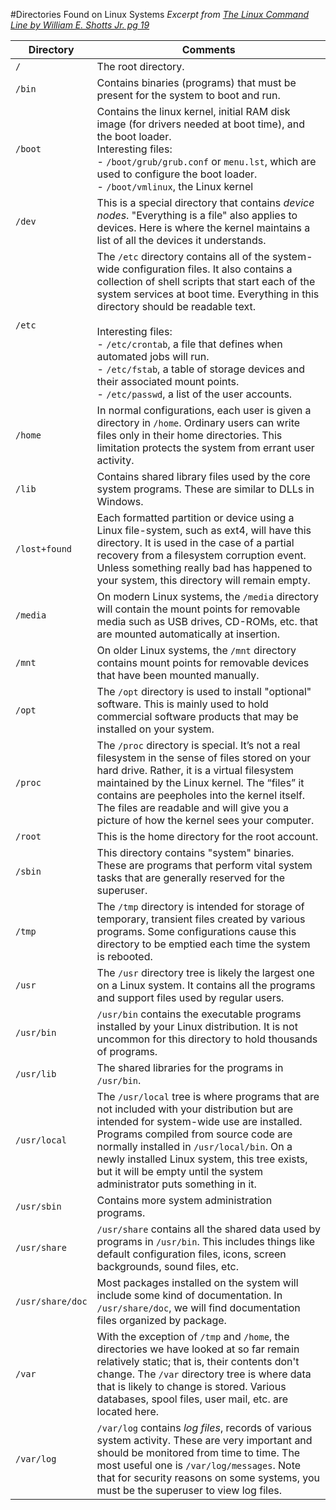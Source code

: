 #Directories Found on Linux Systems
*Excerpt from [The Linux Command Line by William E. Shotts Jr. pg 19 ](http://www.amazon.com/Linux-Command-Line-Complete-Introduction/dp/1593273894/ref=sr_1_1?s=books&ie=UTF8&qid=1456194414&sr=1-1)*

| Directory | Comments |
|-----------|----------|
| `/` | The root directory. |
| `/bin` | Contains binaries (programs) that must be present for the system to boot and run. |
| `/boot`| Contains the linux kernel, initial RAM disk image (for drivers needed at boot time), and the boot loader.<br> Interesting files:<br> - `/boot/grub/grub.conf` or `menu.lst`, which are used to configure the boot loader. <br> - `/boot/vmlinux`, the Linux kernel |
| `/dev` | This is a special directory that contains *device nodes*. "Everything is a file" also applies to devices. Here is where the kernel maintains a list of all the devices it understands.|
| `/etc` | The `/etc` directory contains all of the system-wide configuration files. It also contains a collection of shell scripts that start each of the system services at boot time. Everything in this directory should be readable text.<br><br> Interesting files: <br> - `/etc/crontab`, a file that defines when automated jobs will run. <br> - `/etc/fstab`, a table of storage devices and their associated mount points. <br> - `/etc/passwd`, a list of the user accounts. |
| `/home` | In normal configurations, each user is given a directory in `/home`. Ordinary users can write files only in their home directories. This limitation protects the system from errant user activity. |
| `/lib` | Contains shared library files used by the core system programs. These are similar to DLLs in Windows. |
| `/lost+found` | Each formatted partition or device using a Linux file-system, such as ext4, will have this directory. It is used in the case of a partial recovery from a filesystem corruption event. Unless something really bad has happened to your system, this directory will remain empty. |
| `/media` | On modern Linux systems, the `/media` directory will contain the mount points for removable media such as USB drives, CD-ROMs, etc. that are mounted automatically at insertion. |
| `/mnt` | On older Linux systems, the `/mnt` directory contains mount points for removable devices that have been mounted manually. |
| `/opt` | The `/opt` directory is used to install "optional" software. This is mainly used to hold commercial software products that may be installed on your system. |
| `/proc` | The `/proc` directory is special. It’s not a real filesystem in the sense of files stored on your hard drive. Rather, it is a virtual filesystem maintained by the Linux kernel. The “files” it contains are peepholes into the kernel itself. The files are readable and will give you a picture of how the kernel sees your computer. |
| `/root` | This is the home directory for the root account. |
| `/sbin` | This directory contains "system" binaries. These are programs that perform vital system tasks that are generally reserved for the superuser. |
| `/tmp` | The `/tmp` directory is intended for storage of temporary, transient files created by various programs. Some configurations cause this directory to be emptied each time the system is rebooted. |
| `/usr` | The `/usr` directory tree is likely the largest one on a Linux system. It contains all the programs and support files used by regular users. |
| `/usr/bin` | `/usr/bin` contains the executable programs installed by your Linux distribution. It is not uncommon for this directory to hold thousands of programs. |
| `/usr/lib` | The shared libraries for the programs in `/usr/bin`. |
| `/usr/local` | The `/usr/local` tree is where programs that are not included with your distribution but are intended for system-wide use are installed. Programs compiled from source code are normally installed in `/usr/local/bin`. On a newly installed Linux system, this tree exists, but it will be empty until the system administrator puts something in it. |
| `/usr/sbin` | Contains more system administration programs. |
| `/usr/share` | `/usr/share` contains all the shared data used by programs in `/usr/bin`. This includes things like default configuration files, icons, screen backgrounds, sound files, etc. |
| `/usr/share/doc` | Most packages installed on the system will include some kind of documentation. In `/usr/share/doc`, we will find documentation files organized by package. |
| `/var` | With the exception of `/tmp` and `/home`, the directories we have looked at so far remain relatively static; that is, their contents don't change. The `/var` directory tree is where data that is likely to change is stored. Various databases, spool files, user mail, etc. are located here.
| `/var/log` | `/var/log` contains *log files*, records of various system activity. These are very important and should be monitored from time to time. The most useful one is `/var/log/messages`. Note that for security reasons on some systems, you must be the superuser to view log files.
 
